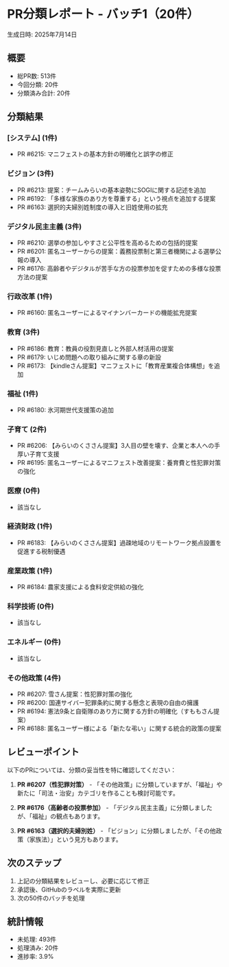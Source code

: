 # PR分類レポート - バッチ1（20件）

生成日時: 2025年7月14日

## 概要
- 総PR数: 513件
- 今回分類: 20件
- 分類済み合計: 20件

## 分類結果

### [システム] (1件)
- PR #6215: マニフェストの基本方針の明確化と誤字の修正

### ビジョン (3件)
- PR #6213: 提案：チームみらいの基本姿勢にSOGIに関する記述を追加
- PR #6192: 「多様な家族のあり方を尊重する」という視点を追加する提案
- PR #6163: 選択的夫婦別姓制度の導入と旧姓使用の拡充

### デジタル民主主義 (3件)
- PR #6210: 選挙の参加しやすさと公平性を高めるための包括的提案
- PR #6201: 匿名ユーザーからの提案：義務投票制と第三者機関による選挙公報の導入
- PR #6176: 高齢者やデジタルが苦手な方の投票参加を促すための多様な投票方法の提案

### 行政改革 (1件)
- PR #6160: 匿名ユーザーによるマイナンバーカードの機能拡充提案

### 教育 (3件)
- PR #6186: 教育：教員の役割見直しと外部人材活用の提案
- PR #6179: いじめ問題への取り組みに関する章の新設
- PR #6173: 【kindleさん提案】マニフェストに「教育産業複合体構想」を追加

### 福祉 (1件)
- PR #6180: 氷河期世代支援策の追加

### 子育て (2件)
- PR #6206: 【みらいのくささん提案】3人目の壁を壊す、企業と本人への手厚い子育て支援
- PR #6195: 匿名ユーザーによるマニフェスト改善提案：養育費と性犯罪対策の強化

### 医療 (0件)
- 該当なし

### 経済財政 (1件)
- PR #6183: 【みらいのくささん提案】過疎地域のリモートワーク拠点設置を促進する税制優遇

### 産業政策 (1件)
- PR #6184: 農家支援による食料安定供給の強化

### 科学技術 (0件)
- 該当なし

### エネルギー (0件)
- 該当なし

### その他政策 (4件)
- PR #6207: 雪さん提案：性犯罪対策の強化
- PR #6200: 国連サイバー犯罪条約に関する懸念と表現の自由の擁護
- PR #6194: 憲法9条と自衛隊のあり方に関する方針の明確化（すももさん提案）
- PR #6188: 匿名ユーザー様による「新たな弔い」に関する統合的政策の提案

## レビューポイント

以下のPRについては、分類の妥当性を特に確認してください：

1. **PR #6207（性犯罪対策）** - 「その他政策」に分類していますが、「福祉」や新たに「司法・治安」カテゴリを作ることも検討可能です。

2. **PR #6176（高齢者の投票参加）** - 「デジタル民主主義」に分類しましたが、「福祉」の観点もあります。

3. **PR #6163（選択的夫婦別姓）** - 「ビジョン」に分類しましたが、「その他政策（家族法）」という見方もあります。

## 次のステップ

1. 上記の分類結果をレビューし、必要に応じて修正
2. 承認後、GitHubのラベルを実際に更新
3. 次の50件のバッチを処理

## 統計情報

- 未処理: 493件
- 処理済み: 20件
- 進捗率: 3.9%